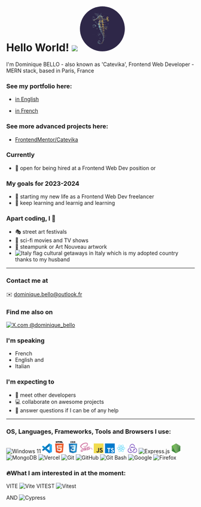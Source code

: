 # Hello World! <img src="https://raw.githubusercontent.com/MartinHeinz/MartinHeinz/master/wave.gif" width="30px"> <img src="https://github.com/Catevika/Catevika_Portfolio-EN/blob/main/android-chrome-192x192.png?raw=true" width="120px" style="border-radius: 50%;">

I'm Dominique BELLO - also known as 'Catevika',
Frontend Web Developer - MERN stack,
based in Paris, France

### See my portfolio here:

- [in English](https://catevika.github.io/Catevika_Portfolio-EN/)

- [in French](https://catevika.github.io/Catevika_Portfolio-FR/)

### See more advanced projects here:

- [FrontendMentor/Catevika](https://www.frontendmentor.io/profile/Catevika)

### Currently

- 👀 open for being hired at a Frontend Web Dev position or

### My goals for 2023-2024

- 🚀 starting my new life as a Frontend Web Dev freelancer
- 💎 keep learning and learnig and learning

### Apart coding, I 💖

- 🎭 street art festivals
- 🤖 sci-fi movies and TV shows
- 🎩 steampunk or Art Nouveau artwork
- <img alt="Italy flag" width="18px" src="https://flagpedia.net/data/flags/w702/it.webp" /> cultural getaways in Italy which is my adopted country thanks to my husband

---

### Contact me at

✉️ dominique.bello@outlook.fr

### Find me also on

<a href="https://twitter.com/dominique_bello"><img alt="X.com" width="20px" src="https://seeklogo.com/images/T/twitter-x-logo-101C7D2420-seeklogo.com.png?v=638258862800000000"/> @dominique_bello</a>

### I'm speaking

- French
- English and
- Italian

### I'm expecting to

- 🤝 meet other developers
- 💻 collaborate on awesome projects
- 🦊 answer questions if I can be of any help

---

### OS, Languages, Frameworks, Tools and Browsers I use:

<img alt="Windows 11" width="26px" src="https://upload.wikimedia.org/wikipedia/commons/8/87/Windows_logo_-_2021.svg" /> <img alt="Visual Studio Code" width="26px" src="https://raw.githubusercontent.com/github/explore/80688e429a7d4ef2fca1e82350fe8e3517d3494d/topics/visual-studio-code/visual-studio-code.png" /> <img alt="HTML5" width="32px" src="https://raw.githubusercontent.com/github/explore/80688e429a7d4ef2fca1e82350fe8e3517d3494d/topics/html/html.png" /> <img alt="CSS3" width="32px" src="https://raw.githubusercontent.com/github/explore/80688e429a7d4ef2fca1e82350fe8e3517d3494d/topics/css/css.png" /> <img alt="Sass" width="32px" src="https://raw.githubusercontent.com/github/explore/80688e429a7d4ef2fca1e82350fe8e3517d3494d/topics/sass/sass.png" /> <img alt="JavaScript" width="26px" src="https://raw.githubusercontent.com/github/explore/80688e429a7d4ef2fca1e82350fe8e3517d3494d/topics/javascript/javascript.png" /> <img alt="Typescript" width="26px" src="https://raw.githubusercontent.com/github/explore/80688e429a7d4ef2fca1e82350fe8e3517d3494d/topics/typescript/typescript.png" /> <img alt="React" width="26px" src="https://raw.githubusercontent.com/github/explore/80688e429a7d4ef2fca1e82350fe8e3517d3494d/topics/react/react.png" /> <img alt="Redux" width="26px" src="https://raw.githubusercontent.com/github/explore/80688e429a7d4ef2fca1e82350fe8e3517d3494d/topics/redux/redux.png" /> <img alt="Express.js" width="26px" src="https://avatars.githubusercontent.com/u/5658226?s=200&v=4" /> <img alt="Node.js" width="26px" src="https://raw.githubusercontent.com/github/explore/80688e429a7d4ef2fca1e82350fe8e3517d3494d/topics/nodejs/nodejs.png" /> <img alt="MongoDB" height="26px" src="https://webimages.mongodb.com/_com_assets/cms/kuyj3d95v5vbmm2f4-horizontal_white.svg?auto=format%252Ccompress" /> <img alt="Vercel" width="32px" src="https://avatars.githubusercontent.com/u/14985020?s=200&v=4" />
<img alt="Git" width="32px" src="https://upload.wikimedia.org/wikipedia/commons/3/3f/Git_icon.svg" /> <img alt="GitHub" width="26px" src="https://avatars.githubusercontent.com/u/9919?s=200&v=4" /> <img alt="Git Bash" width="26px" src="https://gitforwindows.org/img/gwindows_logo.png" /> <img alt="Google" width="26px" src="https://upload.wikimedia.org/wikipedia/commons/0/09/IOS_Google_icon.png?uselang=fr" /> <img alt="Firefox" width="26px" src="https://upload.wikimedia.org/wikipedia/commons/thumb/1/16/Firefox_logo%2C_2017.png/581px-Firefox_logo%2C_2017.png" />

### 🔥What I am interested in at the moment:

VITE <img alt="Vite" height="68px" src="https://vitejs.dev/logo.svg" />
VITEST <img alt="Vitest" height="68px" src="https://user-images.githubusercontent.com/11247099/145112184-a9ff6727-661c-439d-9ada-963124a281f7.png" />

AND <img alt="Cypress" height="68px" src="https://docs.cypress.io/img/logo/cypress-logo-dark.png" />

